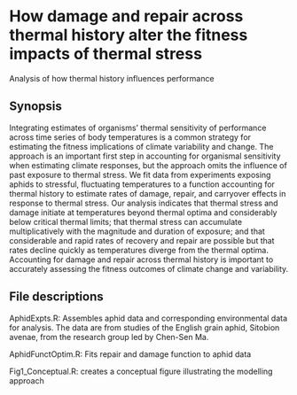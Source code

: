 # How damage and repair across thermal history alter the fitness impacts of thermal stress

Analysis of how thermal history influences performance

## Synopsis
Integrating estimates of organisms’ thermal sensitivity of performance across time series of body temperatures is a common strategy for estimating the fitness implications of climate variability and change. The approach is an important first step in accounting for organismal sensitivity when estimating climate responses, but the approach omits the influence of past exposure to thermal stress. We fit data from experiments exposing aphids to stressful, fluctuating temperatures to a function accounting for thermal history to estimate rates of damage, repair, and carryover effects in response to thermal stress. Our analysis indicates that thermal stress and damage initiate at temperatures beyond thermal optima and considerably below critical thermal limits; that thermal stress can accumulate multiplicatively with the magnitude and duration of exposure; and that considerable and rapid rates of recovery and repair are possible but that rates decline quickly as temperatures diverge from the thermal optima. Accounting for damage and repair across thermal history is important to accurately assessing the fitness outcomes of climate change and variability.

## File descriptions
AphidExpts.R: Assembles aphid data and corresponding environmental data for analysis. The data are from studies of the English grain aphid, Sitobion avenae, from the research group led by Chen-Sen Ma.

AphidFunctOptim.R: Fits repair and damage function to aphid data

Fig1_Conceptual.R: creates a conceptual figure illustrating the modelling approach

